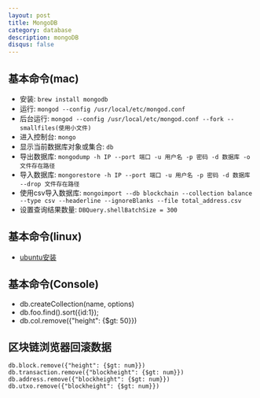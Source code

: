 ```yaml
---
layout: post
title: MongoDB
category: database
description: mongoDB
disqus: false
---
```


## 基本命令(mac)
* 安装: `brew install mongodb`
* 运行: `mongod --config /usr/local/etc/mongod.conf`
* 后台运行: `mongod --config /usr/local/etc/mongod.conf --fork --smallfiles(使用小文件)`
* 进入控制台: `mongo`
* 显示当前数据库对象或集合:  `db`
* 导出数据库: `mongodump -h IP --port 端口 -u 用户名 -p 密码 -d 数据库 -o 文件存在路径`
* 导入数据库: `mongorestore -h IP --port 端口 -u 用户名 -p 密码 -d 数据库 --drop 文件存在路径`
* 使用csv导入数据库: `mongoimport --db blockchain --collection balance --type csv --headerline --ignoreBlanks --file total_address.csv`
* 设置查询结果数量: `DBQuery.shellBatchSize = 300`


## 基本命令(linux)
* [ubuntu安装](https://docs.mongodb.org/manual/tutorial/install-mongodb-on-ubuntu/)


## 基本命令(Console)
* db.createCollection(name, options)
* db.foo.find().sort({id:1});
* db.col.remove({"height": {$gt: 50}})




## 区块链浏览器回滚数据   
```
db.block.remove({"height": {$gt: num}})
db.transaction.remove({"blockheight": {$gt: num}})
db.address.remove({"blockheight": {$gt: num}})
db.utxo.remove({"blockheight": {$gt: num}})
```
